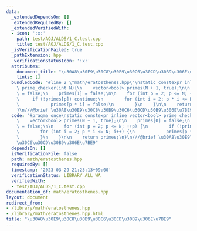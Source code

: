 ```yaml
---
data:
  _extendedDependsOn: []
  _extendedRequiredBy: []
  _extendedVerifiedWith:
  - icon: ':x:'
    path: test/AOJ/ALDS/1_C.test.cpp
    title: test/AOJ/ALDS/1_C.test.cpp
  _isVerificationFailed: true
  _pathExtension: hpp
  _verificationStatusIcon: ':x:'
  attributes:
    document_title: "\u30A8\u30E9\u30C8\u30B9\u30C6\u30CD\u30B9\u306E\u7BE9"
    links: []
  bundledCode: "#line 2 \"math/eratosthenes.hpp\"\nstatic constexpr inline vector<bool>\
    \ prime_checker(int N){\n    vector<bool> primes(N + 1, true);\n\n    primes[0]\
    \ = false;\n    primes[1] = false;\n\n    for (int p = 2; p <= N; ++p) {\n   \
    \     if (!primes[p]) continue;\n        for (int i = 2; p * i <= N; i++) {\n\
    \            primes[p * i] = false;\n        }\n    }\n\n    return primes;\n\
    }\n///@brief \u30A8\u30E9\u30C8\u30B9\u30C6\u30CD\u30B9\u306E\u7BE9\n"
  code: "#pragma once\nstatic constexpr inline vector<bool> prime_checker(int N){\n\
    \    vector<bool> primes(N + 1, true);\n\n    primes[0] = false;\n    primes[1]\
    \ = false;\n\n    for (int p = 2; p <= N; ++p) {\n        if (!primes[p]) continue;\n\
    \        for (int i = 2; p * i <= N; i++) {\n            primes[p * i] = false;\n\
    \        }\n    }\n\n    return primes;\n}\n///@brief \u30A8\u30E9\u30C8\u30B9\
    \u30C6\u30CD\u30B9\u306E\u7BE9"
  dependsOn: []
  isVerificationFile: false
  path: math/eratosthenes.hpp
  requiredBy: []
  timestamp: '2023-03-29 21:25:13+09:00'
  verificationStatus: LIBRARY_ALL_WA
  verifiedWith:
  - test/AOJ/ALDS/1_C.test.cpp
documentation_of: math/eratosthenes.hpp
layout: document
redirect_from:
- /library/math/eratosthenes.hpp
- /library/math/eratosthenes.hpp.html
title: "\u30A8\u30E9\u30C8\u30B9\u30C6\u30CD\u30B9\u306E\u7BE9"
---
```

